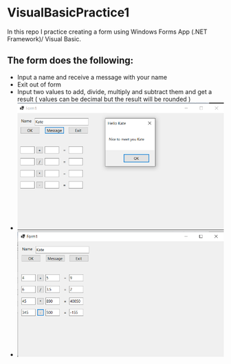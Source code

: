 # VisualBasicPractice1
In this repo I practice creating a form using Windows Forms App (.NET Framework)/ Visual Basic.
## The form does the following:
* Input a name and receive a message with your name
* Exit out of form
* Input two values to add, divide, multiply and subtract them and get a result ( values can be decimal but the result will be rounded )
* ![](Pic1.png)
* ![](Pic2.png)
